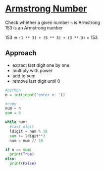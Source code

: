 # [Armstrong Number]()

Check whether a given number `n` is Armstrong  
153 is an Armstrong number

153 => `(1 ** 3) + (5 ** 3) + (3 ** 3)` = 153

## Approach

- extract last digit one by one
- multiply with power 
- add to sum
- remove last digit until 0

```python
#python
n = int(input('enter n: '))

#copy
num = n
sum = 0

while num:
  #last digit
  ldigit = num % 10
  sum += ldigit**3
  num = num // 10

if n == sum:
  print(True)
else:
  print(False)
```